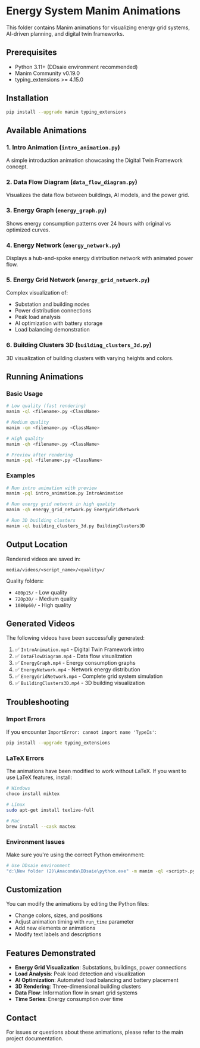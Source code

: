 # Energy System Manim Animations

This folder contains Manim animations for visualizing energy grid systems, AI-driven planning, and digital twin frameworks.

## Prerequisites

- Python 3.11+ (DDsaie environment recommended)
- Manim Community v0.19.0
- typing_extensions >= 4.15.0

## Installation

```bash
pip install --upgrade manim typing_extensions
```

## Available Animations

### 1. Intro Animation (`intro_animation.py`)
A simple introduction animation showcasing the Digital Twin Framework concept.

### 2. Data Flow Diagram (`data_flow_diagram.py`)
Visualizes the data flow between buildings, AI models, and the power grid.

### 3. Energy Graph (`energy_graph.py`)
Shows energy consumption patterns over 24 hours with original vs optimized curves.

### 4. Energy Network (`energy_network.py`)
Displays a hub-and-spoke energy distribution network with animated power flow.

### 5. Energy Grid Network (`energy_grid_network.py`)
Complex visualization of:
- Substation and building nodes
- Power distribution connections
- Peak load analysis
- AI optimization with battery storage
- Load balancing demonstration

### 6. Building Clusters 3D (`building_clusters_3d.py`)
3D visualization of building clusters with varying heights and colors.

## Running Animations

### Basic Usage

```bash
# Low quality (fast rendering)
manim -ql <filename>.py <ClassName>

# Medium quality
manim -qm <filename>.py <ClassName>

# High quality
manim -qh <filename>.py <ClassName>

# Preview after rendering
manim -pql <filename>.py <ClassName>
```

### Examples

```bash
# Run intro animation with preview
manim -pql intro_animation.py IntroAnimation

# Run energy grid network in high quality
manim -qh energy_grid_network.py EnergyGridNetwork

# Run 3D building clusters
manim -ql building_clusters_3d.py BuildingClusters3D
```

## Output Location

Rendered videos are saved in:
```
media/videos/<script_name>/<quality>/
```

Quality folders:
- `480p15/` - Low quality
- `720p30/` - Medium quality
- `1080p60/` - High quality

## Generated Videos

The following videos have been successfully generated:

1. ✅ `IntroAnimation.mp4` - Digital Twin Framework intro
2. ✅ `DataFlowDiagram.mp4` - Data flow visualization
3. ✅ `EnergyGraph.mp4` - Energy consumption graphs
4. ✅ `EnergyNetwork.mp4` - Network energy distribution
5. ✅ `EnergyGridNetwork.mp4` - Complete grid system simulation
6. ✅ `BuildingClusters3D.mp4` - 3D building visualization

## Troubleshooting

### Import Errors
If you encounter `ImportError: cannot import name 'TypeIs'`:
```bash
pip install --upgrade typing_extensions
```

### LaTeX Errors
The animations have been modified to work without LaTeX. If you want to use LaTeX features, install:
```bash
# Windows
choco install miktex

# Linux
sudo apt-get install texlive-full

# Mac
brew install --cask mactex
```

### Environment Issues
Make sure you're using the correct Python environment:
```bash
# Use DDsaie environment
"d:\New folder (2)\Anaconda\DDsaie\python.exe" -m manim -ql <script>.py <Class>
```

## Customization

You can modify the animations by editing the Python files:
- Change colors, sizes, and positions
- Adjust animation timing with `run_time` parameter
- Add new elements or animations
- Modify text labels and descriptions

## Features Demonstrated

- **Energy Grid Visualization**: Substations, buildings, power connections
- **Load Analysis**: Peak load detection and visualization
- **AI Optimization**: Automated load balancing and battery placement
- **3D Rendering**: Three-dimensional building clusters
- **Data Flow**: Information flow in smart grid systems
- **Time Series**: Energy consumption over time

## Contact

For issues or questions about these animations, please refer to the main project documentation.